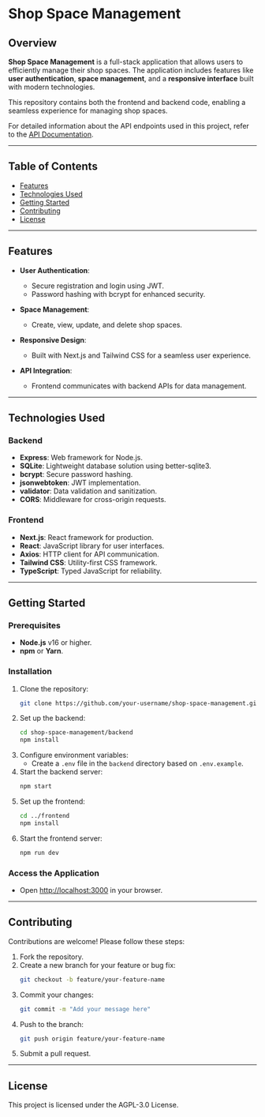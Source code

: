 # Shop Space Management

## Overview

**Shop Space Management** is a full-stack application that allows users to efficiently manage their shop spaces. The application includes features like **user authentication**, **space management**, and a **responsive interface** built with modern technologies.

This repository contains both the frontend and backend code, enabling a seamless experience for managing shop spaces.

For detailed information about the API endpoints used in this project, refer to the [API Documentation](./API-DOCS.md).

---

## Table of Contents
- [Features](#features)
- [Technologies Used](#technologies-used)
- [Getting Started](#getting-started)
- [Contributing](#contributing)
- [License](#license)

---

## Features

- **User Authentication**:  
  - Secure registration and login using JWT.
  - Password hashing with bcrypt for enhanced security.

- **Space Management**:  
  - Create, view, update, and delete shop spaces.

- **Responsive Design**:  
  - Built with Next.js and Tailwind CSS for a seamless user experience.

- **API Integration**:  
  - Frontend communicates with backend APIs for data management.

---

## Technologies Used

### Backend
- **Express**: Web framework for Node.js.
- **SQLite**: Lightweight database solution using better-sqlite3.
- **bcrypt**: Secure password hashing.
- **jsonwebtoken**: JWT implementation.
- **validator**: Data validation and sanitization.
- **CORS**: Middleware for cross-origin requests.

### Frontend
- **Next.js**: React framework for production.
- **React**: JavaScript library for user interfaces.
- **Axios**: HTTP client for API communication.
- **Tailwind CSS**: Utility-first CSS framework.
- **TypeScript**: Typed JavaScript for reliability.

---

## Getting Started

### Prerequisites
- **Node.js** v16 or higher.
- **npm** or **Yarn**.

### Installation

1. Clone the repository:
   ```bash
   git clone https://github.com/your-username/shop-space-management.git
   ```
2. Set up the backend:
   ```bash
   cd shop-space-management/backend
   npm install
   ```
3. Configure environment variables:
   - Create a `.env` file in the `backend` directory based on `.env.example`.
4. Start the backend server:
   ```bash
   npm start
   ```
5. Set up the frontend:
   ```bash
   cd ../frontend
   npm install
   ```
6. Start the frontend server:
   ```bash
   npm run dev
   ```

### Access the Application
- Open [http://localhost:3000](http://localhost:3000) in your browser.

---

## Contributing

Contributions are welcome! Please follow these steps:

1. Fork the repository.
2. Create a new branch for your feature or bug fix:
   ```bash
   git checkout -b feature/your-feature-name
   ```
3. Commit your changes:
   ```bash
   git commit -m "Add your message here"
   ```
4. Push to the branch:
   ```bash
   git push origin feature/your-feature-name
   ```
5. Submit a pull request.

---

## License

This project is licensed under the AGPL-3.0 License.
